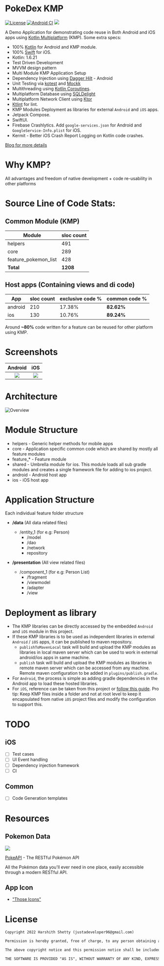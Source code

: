 # PokeDex KMP
[![License](https://img.shields.io/badge/license-MIT-blue)](https://opensource.org/licenses/MIT)
[![Android CI](https://github.com/har5hit/PokeDex-KMP/actions/workflows/android_ci.yml/badge.svg)](https://github.com/har5hit/PokeDex-KMP/actions/workflows/android_ci.yml)
[![](https://androidweekly.net/issues/issue-528/badge)](https://androidweekly.net/issues/issue-528)

A Demo Application for demonstrating code reuse in Both Android and iOS apps using [Kotlin Multiplatform](https://kotlinlang.org/docs/multiplatform.html) (KMP). Some extra specs:
* 100% [Kotlin](https://kotlinlang.org/) for Android and KMP module.
* 100% [Swift](https://www.swift.org/) for iOS.
* Kotlin: 1.6.21
* Test Driven Development
* MVVM design pattern
* Multi Module KMP Application Setup
* Dependency Injection using [Dagger Hilt](https://developer.android.com/training/dependency-injection/hilt-android) - Android
* Unit Testing via [kotest](https://github.com/kotest/kotest) and [Mockk](https://mockk.io/)
* Multithreading using [Kotlin Coroutines](https://github.com/Kotlin/kotlinx.coroutines).
* Multiplatform Database using [SQLDelight](https://github.com/cashapp/sqldelight)
* Multiplatform Network Client using [Ktor](https://ktor.io/)
* [Ktlint](https://ktlint.github.io/) for lint.
* KMP Modules Deployment as libraries for external `Android` and `iOS` apps.
* Jetpack Compose.
* SwiftUI.
* Firebase Crashlytics. Add `google-services.json` for Android and `GoogleService-Info.plist` for iOS.
* Kermit - Better iOS Crash Report Logging on Kotlin code crashes.

[Blog for more details](https://har5hitn95.medium.com/experience-using-kmp-in-production-apps-for-a-year-2474406d99d4)

# Why KMP?
All advantages and freedom of native development + code re-usability in other platforms

# Source Line of Code Stats:

## Common Module (KMP)
| Module              | sloc count |
|----------------------|-----|
| helpers              | 491 |
| core                 | 289 |
| feature_pokemon_list | 428 |
| **Total** | **1208** |

## Host apps (Containing views and di code)
| App              | sloc count | exclusive code % | common code % |
|----------------------|-----|-----|-----|
| android              | 210 | 17.38% | **82.62%**|
| ios                 | 130 | 10.76% | **89.24%**|

Around **~80%** code written for a feature can be reused for other platform using KMP.

# Screenshots
Android             |  iOS
:-------------------------:|:-------------------------:
![](https://github.com/har5hit/PokeDex-KMP/blob/master/assets/screenshot_android.png?raw=true)  |  ![](https://github.com/har5hit/PokeDex-KMP/blob/master/assets/screenshot_ios.png?raw=true)


# Architecture

![Overview](https://github.com/har5hit/PokeDex-KMP/blob/master/assets/architecture.svg?raw=true)

# Module Structure
* helpers - Generic helper methods for mobile apps
* core - Application specific common code which are shared by mostly all feature modules
* feature_* - Feature module
* shared - Umbrella module for ios. This module loads all sub gradle modules and creates a single framework file for adding to ios project.
* android - Android host app
* ios - iOS host app


# Application Structure

Each individual feature folder structure

* **/data** (All data related files)
  * /entity_1 (for e.g: Person)
    * /model
    * /dao
    * /network
    * repository

* **/presentation** (All view related files)
  * /component_1 (for e.g: Person List)
    * /fragment
    * /viewmodel
    * /adapter
    * /view


# Deployment as library

* The KMP libraries can be directly accessed by the embedded `Android` and `iOS` module in this project.
* If these KMP libraries is to be used as independent libraries in external `Android` / `iOS` apps, it can be published to maven repository.
    * `publishToMavenLocal` task will build and upload the KMP modules as libraries in local maven server which can be used to work in external android/ios apps in same machine.
    * `publish` task will build and upload the KMP modules as libraries in remote maven server which can be accessed from any machine. Remote maven configuration to be added in `plugins/publish.gradle`.
* For `Android`, the process is simple as adding gradle dependencies in the Android app to load these hosted libraries.
* For `iOS`, reference can be taken from this project or [follow this guide](https://kotlinlang.org/docs/multiplatform-mobile-integrate-in-existing-app.html#make-your-cross-platform-application-work-on-ios).
Pro tip: Keep KMP files inside a folder and not at root level to keep it encapsulated from native `iOS` project files and modify the configuration to support this.

# TODO
## iOS
- [ ] Test cases
- [ ] UI Event handling
- [ ] Dependency injection framework
- [ ] CI

## Common
- [ ] Code Generation templates

# Resources

## Pokemon Data

<img src="https://user-images.githubusercontent.com/24237865/83422649-d1b1d980-a464-11ea-8c91-a24fdf89cd6b.png"/>

[PokeAPI](https://pokeapi.co/) - The RESTful Pokémon API

All the Pokémon data you'll ever need in one place,
easily accessible through a modern RESTful API.

## App Icon
* ["Those Icons"](https://www.flaticon.com/authors/those-icons)

# License
```xml
Copyright 2022 Harshith Shetty (justadeveloper96@gmail.com)

Permission is hereby granted, free of charge, to any person obtaining a copy of this software and associated documentation files (the "Software"), to deal in the Software without restriction, including without limitation the rights to use, copy, modify, merge, publish, distribute, sublicense, and/or sell copies of the Software, and to permit persons to whom the Software is furnished to do so, subject to the following conditions:

The above copyright notice and this permission notice shall be included in all copies or substantial portions of the Software.

THE SOFTWARE IS PROVIDED "AS IS", WITHOUT WARRANTY OF ANY KIND, EXPRESS OR IMPLIED, INCLUDING BUT NOT LIMITED TO THE WARRANTIES OF MERCHANTABILITY, FITNESS FOR A PARTICULAR PURPOSE AND NONINFRINGEMENT. IN NO EVENT SHALL THE AUTHORS OR COPYRIGHT HOLDERS BE LIABLE FOR ANY CLAIM, DAMAGES OR OTHER LIABILITY, WHETHER IN AN ACTION OF CONTRACT, TORT OR OTHERWISE, ARISING FROM, OUT OF OR IN CONNECTION WITH THE SOFTWARE OR THE USE OR OTHER DEALINGS IN THE SOFTWARE.
```
